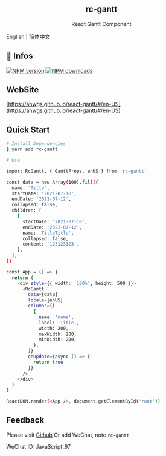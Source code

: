 <div align="center">
  <h2>rc-gantt</h2>
  <p align="center">React Gantt Component</p>
</div>

English | [简体中文](./README.zh-CN.md)

## 🐯 Infos

[![NPM version][npm-badge]][npm-url]
[![NPM downloads][npm-downloads]][npm-url]


[npm-badge]: https://img.shields.io/npm/v/rc-gantt.svg?style=flat
[npm-url]: https://www.npmjs.com/package/rc-gantt
[npm-downloads]: http://img.shields.io/npm/dm/rc-gantt.svg?style=flat


## WebSite

[https://ahwgs.github.io/react-gantt/#/en-US](https://ahwgs.github.io/react-gantt/#/en-US)

## Quick Start

```bash
# Install Dependencies
$ yarn add rc-gantt

# Use

import RcGantt, { GanttProps, enUS } from 'rc-gantt'

const data = new Array(100).fill({
  name: 'Title',
  startDate: '2021-07-10',
  endDate: '2021-07-12',
  collapsed: false,
  children: [
    {
      startDate: '2021-07-10',
      endDate: '2021-07-12',
      name: 'TitleTitle',
      collapsed: false,
      content: '123123123',
    },
  ],
})

const App = () => {
  return (
    <div style={{ width: '100%', height: 500 }}>
      <RcGantt
        data={data}
        locale={enUS}
        columns={[
          {
            name: 'name',
            label: 'Title',
            width: 200,
            maxWidth: 200,
            minWidth: 200,
          },
        ]}
        onUpdate={async () => {
          return true
        }}
      />
    </div>
  )
}

ReactDOM.render(<App />, document.getElementById('root'))
```

## Feedback

Please visit [Github](https://github.com/ahwgs/react-gantt/issues) Or add WeChat, note `rc-gantt`

WeChat ID: JavaScript_97
